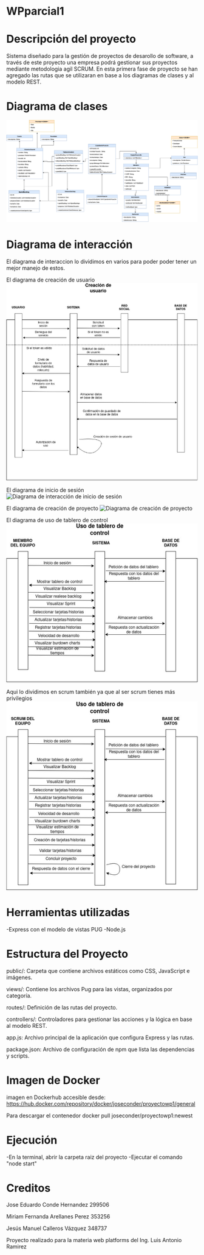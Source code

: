 # WPparcial1

# Descripción del proyecto
Sistema diseñado para la gestión de proyectos de desarollo de software, a través de este proyecto una empresa podrá gestionar sus proyectos mediante metodologia agil SCRUM. En esta primera fase de proyecto se han agregado las rutas que se utilizaran en base a los diagramas de clases y al modelo REST.


# Diagrama de clases
![Diagrama de clases](./resources/DiagramaDeClases/DiagramaDeClases.jpg)


# Diagrama de interacción
El diagrama de interaccion lo dividimos en varios para poder poder tener un mejor manejo de estos.

El diagrama de creación de usuario
![Diagrama de interacción de creación de usuario](./resources/DiagramasDeInteraccion/DiagramaInteraccion-registro.jpg)

El diagrama de inicio de sesión
![Diagrama de interacción de inicio de sesión](./resources/DiagramasDeInteraccion/DiagramaInteraccion-Inicio%20de%20sesión.jpg)

El diagrama de creación de proyecto
![Diagrama de creación de proyecto](./resources/DiagramasDeInteraccion/DiagramaInteraccion-Creación%20de%20proyecto.jpg)

El diagrama de uso de tablero de control
![Diagrama de uso de tablero de control](./resources/DiagramasDeInteraccion/DiagramaInteraccion-Uso%20de%20tablero%20de%20control.jpg)

Aqui lo dividimos en scrum también ya que al ser scrum tienes más privilegios
![Diagrama de uso de tabelro de control master](./resources/DiagramasDeInteraccion/DiagramaInteraccion-Uso%20de%20tablero%20de%20control%20master.jpg)

# Herramientas utilizadas
-Express con el modelo de vistas PUG
-Node.js

# Estructura del Proyecto
public/: Carpeta que contiene archivos estáticos como CSS, JavaScript e imágenes.

views/: Contiene los archivos Pug para las vistas, organizados por categoría.

routes/: Definición de las rutas del proyecto.

controllers/: Controladores para gestionar las acciones y la lógica en base al modelo REST.

app.js: Archivo principal de la aplicación que configura Express y las rutas.

package.json: Archivo de configuración de npm que lista las dependencias y scripts.

# Imagen de Docker
imagen en Dockerhub accesible desde:
        https://hub.docker.com/repository/docker/joseconder/proyectowp1/general

Para descargar el contenedor 
        docker pull joseconder/proyectowp1:newest

# Ejecución
-En la terminal, abrir la carpeta raiz del proyecto
-Ejecutar el comando "node start"

# Creditos

Jose Eduardo Conde Hernandez 299506

Miriam Fernanda Arellanes Perez 353256

Jesús Manuel Calleros Vázquez 348737

Proyecto realizado para la materia web platforms del Ing. Luis Antonio Ramirez